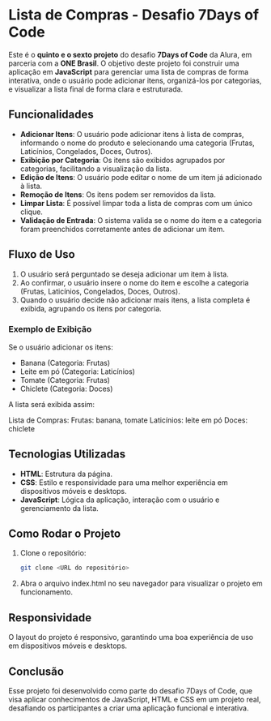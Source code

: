 # Lista de Compras - Desafio 7Days of Code

Este é o **quinto e o sexto projeto** do desafio **7Days of Code** da Alura, em parceria com a **ONE Brasil**. O objetivo deste projeto foi construir uma aplicação em **JavaScript** para gerenciar uma lista de compras de forma interativa, onde o usuário pode adicionar itens, organizá-los por categorias, e visualizar a lista final de forma clara e estruturada.

## Funcionalidades

- **Adicionar Itens**: O usuário pode adicionar itens à lista de compras, informando o nome do produto e selecionando uma categoria (Frutas, Laticínios, Congelados, Doces, Outros).
- **Exibição por Categoria**: Os itens são exibidos agrupados por categorias, facilitando a visualização da lista.
- **Edição de Itens**: O usuário pode editar o nome de um item já adicionado à lista.
- **Remoção de Itens**: Os itens podem ser removidos da lista.
- **Limpar Lista**: É possível limpar toda a lista de compras com um único clique.
- **Validação de Entrada**: O sistema valida se o nome do item e a categoria foram preenchidos corretamente antes de adicionar um item.

## Fluxo de Uso

1. O usuário será perguntado se deseja adicionar um item à lista.
2. Ao confirmar, o usuário insere o nome do item e escolhe a categoria (Frutas, Laticínios, Congelados, Doces, Outros).
3. Quando o usuário decide não adicionar mais itens, a lista completa é exibida, agrupando os itens por categoria.

### Exemplo de Exibição

Se o usuário adicionar os itens:

- Banana (Categoria: Frutas)
- Leite em pó (Categoria: Laticínios)
- Tomate (Categoria: Frutas)
- Chiclete (Categoria: Doces)

A lista será exibida assim:

Lista de Compras: Frutas: banana, tomate Laticínios: leite em pó Doces: chiclete


## Tecnologias Utilizadas

- **HTML**: Estrutura da página.
- **CSS**: Estilo e responsividade para uma melhor experiência em dispositivos móveis e desktops.
- **JavaScript**: Lógica da aplicação, interação com o usuário e gerenciamento da lista.

## Como Rodar o Projeto

1. Clone o repositório:
   ```bash
   git clone <URL do repositório>

2. Abra o arquivo index.html no seu navegador para visualizar o projeto em funcionamento.


## Responsividade
O layout do projeto é responsivo, garantindo uma boa experiência de uso em dispositivos móveis e desktops.

## Conclusão
Esse projeto foi desenvolvido como parte do desafio 7Days of Code, que visa aplicar conhecimentos de JavaScript, HTML e CSS em um projeto real, desafiando os participantes a criar uma aplicação funcional e interativa.
